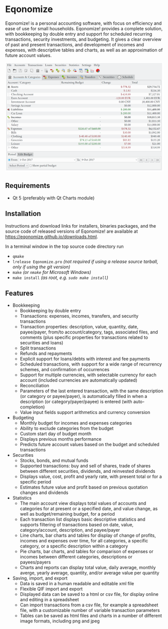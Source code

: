 # Eqonomize
Eqonomize! is a personal accounting software, with focus on efficiency and ease of use for small households. Eqonomize! provides a complete solution, with bookkeeping by double entry and support for scheduled recurring transactions, security investments, and budgeting. It gives a clear overview of past and present transactions, and development of incomes and expenses, with descriptive tables and charts, as well as an approximation of future account values.

![Image of Eqonomize](https://github.com/Eqonomize/eqonomize.github.io/blob/master/images/accounts.png?raw=true)

## Requirements
* Qt 5 (preferably with Qt Charts module)

## Installation
Instructions and download links for installers, binaries packages, and the source code of released versions of Eqonomize! are available at https://eqonomize.github.io/downloads.html.

In a terminal window in the top source code directory run
* `qmake`
* `lrelease Eqonomize.pro` *(not required if using a release source tarball, only if using the git version)*
* `make` *(or `nmake` for Microsoft Windows)*
* `make install` *(as root, e.g. `sudo make install`)*

## Features
* Bookkeeping
  * Bookkeeping by double entry
  * Transactions: expenses, incomes, transfers, and security transactions
  * Transaction properties: description, value, quantity, date, payee/payer, from/to account/category, tags, associated files, and comments (plus specific properties for transactions related to securities and loans)
  * Split transactions
  * Refunds and repayments
  * Explicit support for loans/debts with interest and fee payments
  * Scheduled transactions, with support for a wide range of recurrency schemes, and confirmation of occurrences
  * Support for multiple currencies, with selectable currency for each account (included currencies are automatically updated)
  * Reconciliation
  * Parameters of the last entered transaction, with the same description (or category or payee/payer), is automatically filled in when a description (or category/payer/payee) is entered (with auto-completion)
  * Value input fields support arithmetics and currency conversion
* Budgeting
  * Monthly budget for incomes and expenses categories
  * Ability to exclude categories from the budget
  * Custom start day of budget month
  * Displays previous months performance
  * Predicts future account values based on the budget and scheduled transactions
* Securities
  * Stocks, bonds, and mutual funds
  * Supported transactions: buy and sell of shares, trade of shares between different securities, dividends, and reinvested dividends
  * Displays value, cost, profit and yearly rate, with present total or for a specific period
  * Estimates future value and profit based on previous quotation changes and dividends
* Statistics
  * The main account view displays total values of accounts and categories for at present or a specified date, and value change, as well as budget/remaining budget, for a period
  * Each transaction list displays basic descriptive statistics and supports filtering of transactions based on date, value, category/account, description, and payee/payer
  * Line charts, bar charts and tables for display of change of profits, incomes and expenses over time, for all categories, a specific category, or a specific description within a category
  * Pie charts, bar charts, and tables for comparison of expenses or incomes between different categories, descriptions or payees/payers
  * Charts and reports can display total value, daily average, monthly averge, yearly average, quantity, and/or average value per quantity
* Saving, import, and export
  * Data is saved in a human readable and editable xml file
  * Flexible QIF import and export
  * Displayed data can be saved to a html or csv file, for display online and editing in a spreadsheet
  * Can import transactions from a csv file, for example a spreadsheet file, with a customizable number of variable transaction parameters
  * Tables can be saved as html files and charts in a number of different image formats, including png and jpeg

